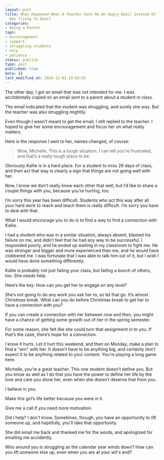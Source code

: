 ```yaml
---
layout: post
title: What Happened When A Teacher Sent Me An Angry Email Instead Of The Parent She
  Was Trying To Email
categories:
- Being a Parent
tags:
- encouragement
- support
- struggling students
- help
- patience
status: publish
type: post
published: true
meta: {}
last_modified_at: 2024-11-01 19:03:55
---
```


The other day, I got an email that was not intended for me. I was accitdentally copied on an email sent to a parent about a student in class.

The email indicated that the student was struggling, and surely she was. But the teacher was also struggling mightily.

Even though I wasn't meant to get the email, I still replied to the teacher. I hoped to give her some encouragement and focus her on what really matters.

Here is the response I sent to her, names changed, of course:

>Wow, Michelle, This is a tough situation. I can tell you’re frustrated, and that’s a really tough place to be.

Obviously Kallie is in a hard place. For a student to miss 29 days of class, and then act that way is clearly a sign that things are not going well with her.

Now, I know we don’t really know each other that well, but I’d like to share a couple things with you, because you’re hurting, too.

I’m sorry this year has been difficult. Students who act this way after all your hard work to reach and teach them is really difficult. I’m sorry you have to deal with that.

What I would encourage you to do is to find a way to find a connection with Kallie.

I had a student who was in a similar situation, always absent, blamed his failure on me, and didn’t feel that he had any way to be successful. I responded poorly, and he ended up waiting in my classroom to fight me. He was stronger and bigger and more experienced than me, and he would have clobbered me. I was fortunate that I was able to talk him out of it, but I wish I would have done something differently.

Kallie is probably not just failing your class, but failing a bunch of others, too. She needs help.

Here’s the key: How can you get her to engage on any level?

She’s not going to do any work you ask her to, so let that go. It’s almost Christmas break. What can you do before Christmas break to get her to have a connection with you?

If you can create a connection with her between now and then, you might have a chance of getting some growth out of her in the spring semester.

For some reason, she felt like she could turn that assignment in to you. If that’s the case, there’s hope for a connection.

I know it hurts. Let it hurt this weekend, and then on Monday, make a plan to find a “win" with her. It doesn’t have to be anything big, and certainly don’t expect it to be anything related to your content. You’re playing a long game here.

Michelle, you’re a great teacher. This one student doesn’t define you. But you know as well as I do that you have the power to define her life by the love and care you show her, even when she doesn’t deserve that from you.

I believe in you.

Make this girl’s life better because you were in it.

Give me a call if you need more motivation.


Did I help? I don't know. Sometimes, though, you have an opportunity to lift someone up, and hopefully, you'll take that opportunity.

She did email me back and thanked me for the words, and apologized for emailing me accidently.

Who around you is struggling as the calendar year winds down? How can you lift someone else up, even when you are at your wit's end?
